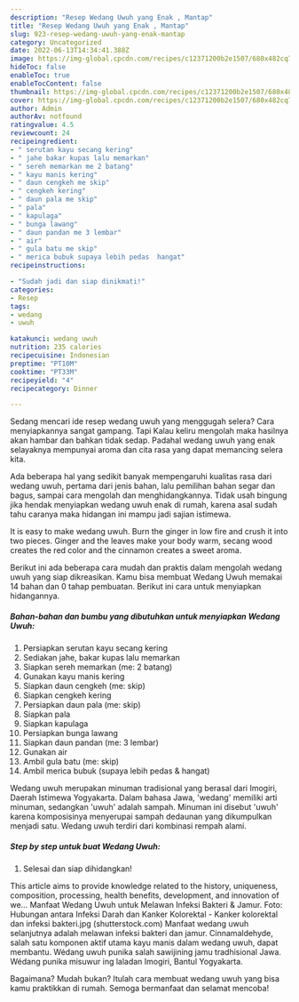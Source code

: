 ```yaml
---
description: "Resep Wedang Uwuh yang Enak , Mantap"
title: "Resep Wedang Uwuh yang Enak , Mantap"
slug: 923-resep-wedang-uwuh-yang-enak-mantap
category: Uncategorized
date: 2022-06-13T14:34:41.388Z
image: https://img-global.cpcdn.com/recipes/c12371200b2e1507/680x482cq70/wedang-uwuh-foto-resep-utama.jpg
hideToc: false
enableToc: true
enableTocContent: false
thumbnail: https://img-global.cpcdn.com/recipes/c12371200b2e1507/680x482cq70/wedang-uwuh-foto-resep-utama.jpg
cover: https://img-global.cpcdn.com/recipes/c12371200b2e1507/680x482cq70/wedang-uwuh-foto-resep-utama.jpg
author: Admin
authorAv: notfound
ratingvalue: 4.5
reviewcount: 24
recipeingredient:
- " serutan kayu secang kering"
- " jahe bakar kupas lalu memarkan"
- " sereh memarkan me 2 batang"
- " kayu manis kering"
- " daun cengkeh me skip"
- " cengkeh kering"
- " daun pala me skip"
- " pala"
- " kapulaga"
- " bunga lawang"
- " daun pandan me 3 lembar"
- " air"
- " gula batu me skip"
- " merica bubuk supaya lebih pedas  hangat"
recipeinstructions:

- "Sudah jadi dan siap dinikmati!"
categories:
- Resep
tags:
- wedang
- uwuh

katakunci: wedang uwuh 
nutrition: 235 calories
recipecuisine: Indonesian
preptime: "PT10M"
cooktime: "PT33M"
recipeyield: "4"
recipecategory: Dinner

---
```



Sedang mencari ide resep wedang uwuh yang menggugah selera? Cara menyiapkannya sangat gampang. Tapi Kalau keliru mengolah maka hasilnya akan hambar dan bahkan tidak sedap. Padahal wedang uwuh yang enak selayaknya mempunyai aroma dan cita rasa yang dapat memancing selera kita.


Ada beberapa hal yang sedikit banyak mempengaruhi kualitas rasa dari wedang uwuh, pertama dari jenis bahan, lalu pemilihan bahan segar dan bagus, sampai cara mengolah dan menghidangkannya. Tidak usah bingung jika hendak menyiapkan wedang uwuh enak di rumah, karena asal sudah tahu caranya maka hidangan ini mampu jadi sajian istimewa.

It is easy to make wedang uwuh. Burn the ginger in low fire and crush it into two pieces. Ginger and the leaves make your body warm, secang wood creates the red color and the cinnamon creates a sweet aroma.


Berikut ini ada beberapa cara mudah dan praktis dalam mengolah wedang uwuh yang siap dikreasikan. Kamu bisa membuat Wedang Uwuh memakai 14 bahan dan 0 tahap pembuatan. Berikut ini cara untuk menyiapkan hidangannya.

<!--inarticleads1-->

##### Bahan-bahan dan bumbu yang dibutuhkan untuk menyiapkan Wedang Uwuh:

1. Persiapkan  serutan kayu secang kering
1. Sediakan  jahe, bakar kupas lalu memarkan
1. Siapkan  sereh memarkan (me: 2 batang)
1. Gunakan  kayu manis kering
1. Siapkan  daun cengkeh (me: skip)
1. Siapkan  cengkeh kering
1. Persiapkan  daun pala (me: skip)
1. Siapkan  pala
1. Siapkan  kapulaga
1. Persiapkan  bunga lawang
1. Siapkan  daun pandan (me: 3 lembar)
1. Gunakan  air
1. Ambil  gula batu (me: skip)
1. Ambil  merica bubuk (supaya lebih pedas &amp; hangat)


Wedang uwuh merupakan minuman tradisional yang berasal dari Imogiri, Daerah Istimewa Yogyakarta. Dalam bahasa Jawa, &#39;wedang&#39; memiliki arti minuman, sedangkan &#39;uwuh&#39; adalah sampah. Minuman ini disebut &#39;uwuh&#39; karena komposisinya menyerupai sampah dedaunan yang dikumpulkan menjadi satu. Wedang uwuh terdiri dari kombinasi rempah alami. 

<!--inarticleads2-->

##### Step by step untuk buat Wedang Uwuh:


1. Selesai dan siap dihidangkan!

This article aims to provide knowledge related to the history, uniqueness, composition, processing, health benefits, development, and innovation of we… Manfaat Wedang Uwuh untuk Melawan Infeksi Bakteri &amp; Jamur. Foto: Hubungan antara Infeksi Darah dan Kanker Kolorektal - Kanker kolorektal dan infeksi bakteri.jpg (shutterstock.com) Manfaat wedang uwuh selanjutnya adalah melawan infeksi bakteri dan jamur. Cinnamaldehyde, salah satu komponen aktif utama kayu manis dalam wedang uwuh, dapat membantu. Wédang uwuh punika salah sawijining jamu tradhisional Jawa. Wédang punika misuwur ing laladan Imogiri, Bantul Yogyakarta. 

Bagaimana? Mudah bukan? Itulah cara membuat wedang uwuh yang bisa kamu praktikkan di rumah. Semoga bermanfaat dan selamat mencoba!
